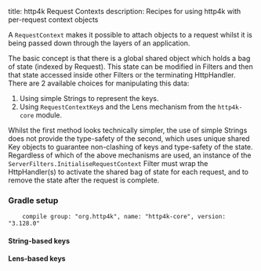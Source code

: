 title: http4k Request Contexts
description: Recipes for using http4k with per-request context objects

A `RequestContext` makes it possible to attach objects to a request whilst it is being passed down through the layers of an application.

The basic concept is that there is a global shared object which holds a bag of state (indexed by Request). This state can be modified in Filters and then 
that state accessed inside other Filters or the terminating HttpHandler. There are 2 available choices for manipulating this data:

1. Using simple Strings to represent the keys.
1. Using `RequestContextKey`s and the Lens mechanism from the `http4k-core` module.

Whilst the first method looks technically simpler, the use of simple Strings does not provide the type-safety of the second, which uses unique shared Key objects to guarantee non-clashing of keys and type-safety of the state.
Regardless of which of the above mechanisms are used, an instance of the `ServerFilters.InitialiseRequestContext` Filter must wrap the HttpHandler(s) to activate
the shared bag of state for each request, and to remove the state after the request is complete.

### Gradle setup
```
    compile group: "org.http4k", name: "http4k-core", version: "3.128.0"
```

#### String-based keys [<img class="octocat"/>](https://github.com/http4k/http4k/blob/master/src/docs/cookbook/request_context/string_key_example.kt)
<script src="https://gist-it.appspot.com/https://github.com/http4k/http4k/blob/master/src/docs/cookbook/request_context/string_key_example.kt"></script>

#### Lens-based keys [<img class="octocat"/>](https://github.com/http4k/http4k/blob/master/src/docs/cookbook/request_context/lens_key_example.kt)
<script src="https://gist-it.appspot.com/https://github.com/http4k/http4k/blob/master/src/docs/cookbook/request_context/lens_key_example.kt"></script>
